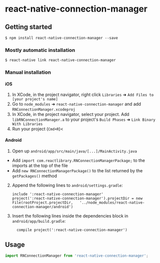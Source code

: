 
# react-native-connection-manager

## Getting started

`$ npm install react-native-connection-manager --save`

### Mostly automatic installation

`$ react-native link react-native-connection-manager`

### Manual installation


#### iOS

1. In XCode, in the project navigator, right click `Libraries` ➜ `Add Files to [your project's name]`
2. Go to `node_modules` ➜ `react-native-connection-manager` and add `RNConnectionManager.xcodeproj`
3. In XCode, in the project navigator, select your project. Add `libRNConnectionManager.a` to your project's `Build Phases` ➜ `Link Binary With Libraries`
4. Run your project (`Cmd+R`)<

#### Android

1. Open up `android/app/src/main/java/[...]/MainActivity.java`
  - Add `import com.reactlibrary.RNConnectionManagerPackage;` to the imports at the top of the file
  - Add `new RNConnectionManagerPackage()` to the list returned by the `getPackages()` method
2. Append the following lines to `android/settings.gradle`:
  	```
  	include ':react-native-connection-manager'
  	project(':react-native-connection-manager').projectDir = new File(rootProject.projectDir, 	'../node_modules/react-native-connection-manager/android')
  	```
3. Insert the following lines inside the dependencies block in `android/app/build.gradle`:
  	```
      compile project(':react-native-connection-manager')
  	```

## Usage
```javascript
import RNConnectionManager from 'react-native-connection-manager';
```
  